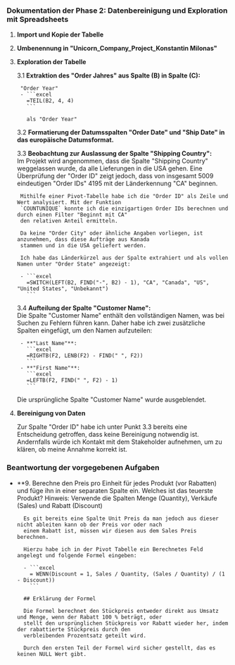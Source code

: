 ### Dokumentation der Phase 2: Datenbereinigung und Exploration mit Spreadsheets  

1. **Import und Kopie der Tabelle**  

2. **Umbenennung in "Unicorn_Company_Project_Konstantin Milonas"**  

3. **Exploration der Tabelle**  

   3.1  **Extraktion des "Order Jahres" aus Spalte (B) in Spalte (C):**  

        "Order Year"  
        - ```excel
          =TEIL(B2, 4, 4)
          ``` 

          als "Order Year"

   3.2  **Formatierung der Datumsspalten "Order Date" und "Ship Date" in das europäische Datumsformat.**  

   3.3  **Beobachtung zur Auslassung der Spalte "Shipping Country":**  
        Im Projekt wird angenommen, dass die Spalte "Shipping Country" weggelassen wurde, da alle Lieferungen 
        in die USA gehen. Eine Überprüfung der "Order ID" zeigt jedoch, dass von insgesamt 5009 eindeutigen 
        "Order IDs" 4195 mit der Länderkennung "CA" beginnen.  

        Mithilfe einer Pivot-Tabelle habe ich die "Order ID" als Zeile und Wert analysiert. Mit der Funktion 
        `COUNTUNIQUE` konnte ich die einzigartigen Order IDs berechnen und durch einen Filter "Beginnt mit CA" 
        den relativen Anteil ermitteln.  

        Da keine "Order City" oder ähnliche Angaben vorliegen, ist anzunehmen, dass diese Aufträge aus Kanada 
        stammen und in die USA geliefert werden.  

        Ich habe das Länderkürzel aus der Spalte extrahiert und als vollen Namen unter "Order State" angezeigt:  

        - ```excel
          =SWITCH(LEFT(B2, FIND("-", B2) - 1), "CA", "Canada", "US", "United States", "Unbekannt")
          ```  

   3.4  **Aufteilung der Spalte "Customer Name":**  
        Die Spalte "Customer Name" enthält den vollständigen Namen, was bei Suchen zu Fehlern führen kann. 
        Daher habe ich zwei zusätzliche Spalten eingefügt, um den Namen aufzuteilen:  

        - **"Last Name"**:  
          ```excel
          =RIGHTB(F2, LENB(F2) - FIND(" ", F2))
          ```  
        - **"First Name"**:  
          ```excel
          =LEFTB(F2, FIND(" ", F2) - 1)
          ```  

   Die ursprüngliche Spalte "Customer Name" wurde ausgeblendet.  

4. **Bereinigung von Daten**  

   Zur Spalte "Order ID" habe ich unter Punkt 3.3 bereits eine Entscheidung getroffen, dass keine Bereinigung notwendig ist. 
   Andernfalls würde ich Kontakt mit dem Stakeholder aufnehmen, um zu klären, ob meine Annahme korrekt ist.

### Beantwortung der vorgegebenen Aufgaben

- **9.  Berechne den Preis pro Einheit für jedes Produkt (vor Rabatten) und füge ihn in einer separaten Spalte ein.
        Welches ist das teuerste Produkt? Hinweis: Verwende die Spalten Menge (Quantity), Verkäufe (Sales) und 
        Rabatt (Discount)

        Es git bereits eine Spalte Unit Preis da man jedoch aus dieser nicht ableiten kann ob der Preis vor oder nach
        einem Rabatt ist, müssen wir diesen aus dem Sales Preis berechnen. 

        Hierzu habe ich in der Pivot Tabelle ein Berechnetes Feld angelegt und folgende Formel eingeben:

        - ```excel
          = WENN(Discount = 1, Sales / Quantity, (Sales / Quantity) / (1 - Discount))
          ```

        ## Erklärung der Formel

        Die Formel berechnet den Stückpreis entweder direkt aus Umsatz und Menge, wenn der Rabatt 100 % beträgt, oder 
        stellt den ursprünglichen Stückpreis vor Rabatt wieder her, indem der rabattierte Stückpreis durch den 
        verbleibenden Prozentsatz geteilt wird.

        Durch den ersten Teil der Formel wird sicher gestellt, das es keinen NULL Wert gibt.
